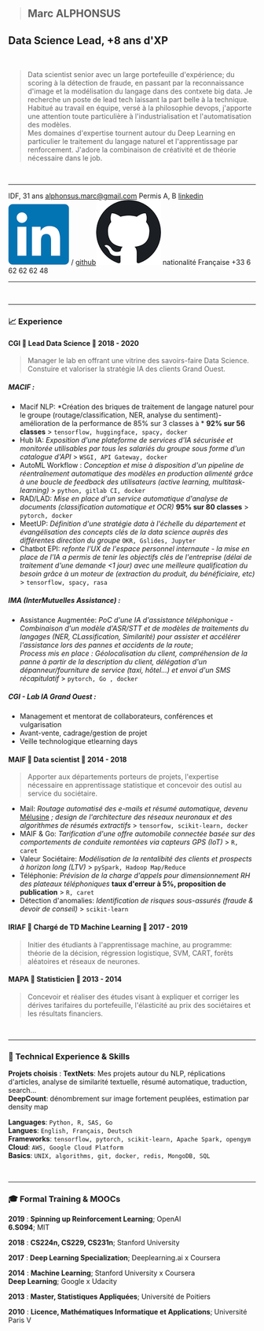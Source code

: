 > ## Marc ALPHONSUS

## Data Science Lead, +8 ans d'XP


&nbsp;
&nbsp;

> Data scientist senior avec un large portefeuille d'expérience; du scoring à la détection de fraude, en passant par la reconnaissance d'image et la modélisation du langage dans des contxete big data. Je recherche un poste de lead tech laissant la part belle à la technique. Habitué au travail en équipe, versé à la philosophie devops, j'apporte une attention toute particulière à l'industrialisation et l'automatisation des modèles.  
> Mes domaines d'expertise tournent autour du Deep Learning en particulier le traitement du langage naturel et l'apprentissage par renforcement. J'adore la combinaison de créativité et de théorie nécessaire dans le job.  


&nbsp;
&nbsp;
&nbsp;
&nbsp;


---------------------                             ----------------------------------------------------------------------------------------------------------------------------------------------
IDF, 31 ans                                                                                                                                                             alphonsus.marc@gmail.com
Permis A, B                                       [linkedin![link](assets/linkedin.png)](http://linkedin.com/in/marc-alphonsus) / [github![link](assets/github.png)](https://github.com/marcalph)
nationalité Française                                                                                                                                                          +33 6 62 62 62 48
---------------------                             ----------------------------------------------------------------------------------------------------------------------------------------------


&nbsp;
&nbsp;
&nbsp;
&nbsp;

------


### 📈 Experience

#### CGI 🧢 Lead Data Science 📆 2018 - 2020

> Manager le lab en offrant une vitrine des savoirs-faire Data Science. Constuire et valoriser la stratégie IA des clients Grand Ouest.

##### MACIF :

* Macif NLP: *Création des briques de traitement de langage naturel pour le groupe (routage/classification, NER, analyse du sentiment)- amélioration de la performance de 85% sur 3 classes à * **92% sur 56 classes** > `tensorflow, huggingface, spacy, docker`
* Hub IA: *Exposition d'une plateforme de services d'IA sécurisée et monitorée utilisables par tous les salariés du groupe sous forme d'un catalogue d'API* > `WSGI, API Gateway, docker`
* AutoML Workflow : *Conception et mise à disposition d'un pipeline de réentraînement automatique des modèles en production alimenté grâce à une boucle de feedback des utilisateurs (active learning, multitask-learning)* > `python, gitlab CI, docker `
* RAD/LAD: *Mise en place d'un service automatique d'analyse de documents (classification automatique et OCR)* **95% sur 80 classes** > `pytorch, docker`
* MeetUP:  *Définition d'une stratégie data à l'échelle du département et évangélisation des concepts clés de la data science auprès des différentes direction du groupe* `OKR, Gslides, Jupyter`
* Chatbot EPI: *refonte l'UX de l'espace personnel internaute - la mise en place de l'IA a permis de tenir les objectifs clés de l'entreprise (délai de traitement d'une demande <1 jour) avec une meilleure qualification du besoin grâce à un moteur de  (extraction du produit, du bénéficiaire, etc)* > `tensorflow, spacy, rasa`


##### IMA (InterMutuelles Assistance) :

* Assistance Augmentée: *PoC d'une IA d'assistance téléphonique - Combinaison d'un modèle d'ASR/STT et de modèles de traitements du langages (NER, CLassification, Similarité) pour assister et accélérer l'assistance lors des pannes et accidents de la route*;  
*Process mis en place : Géolocalisation du client, compréhension de la panne à partir de la description du client, délégation d'un dépanneur/fourniture de service (taxi, hôtel...) et envoi d'un SMS récapitulatif* > `pytorch, Go , docker`

##### CGI - Lab IA Grand Ouest :

* Management et mentorat de collaborateurs, conférences et vulgarisation
* Avant-vente, cadrage/gestion de projet
* Veille technologique etlearning days


#### MAIF 🧢 Data scientist 📆 2014 - 2018

> Apporter aux départements porteurs de projets, l'expertise nécessaire en apprentissage statistique et concevoir des outisl au service du sociétaire.

* Mail: *Routage automatisé des e-mails et résumé automatique, devenu* [Mélusine](https://github.com/MAIF/melusine) *; design de l'architecture des réseaux neuronaux et des algorithmes de résumés extractifs* > `tensorfow, scikit-learn, docker`
* MAIF & Go: *Tarification d'une offre automobile connectée basée sur des comportements de conduite remontées via capteurs GPS (IoT)* > `R, caret`
* Valeur Sociétaire: *Modélisation de la rentalibité des clients et prospects à horizon long (LTV)* > `pySpark, Hadoop Map/Reduce`
* Téléphonie: *Prévision de la charge d'appels pour dimensionnement RH des plateaux téléphoniques* **taux d'erreur à 5%, proposition de publication** > `R, caret`
* Détection d'anomalies: *Identification de risques sous-assurés (fraude & devoir de conseil)* > `scikit-learn`


#### IRIAF 🧢 Chargé de TD Machine Learning 📆 2017 - 2019

> Initier des étudiants à l'apprentissage machine, au programme: théorie de la décision, régression logistique, SVM, CART, forêts aléatoires et réseaux de neurones.  

#### MAPA 🧢 Statisticien 📆 2013 - 2014

> Concevoir et réaliser des études visant à expliquer et corriger les dérives tarifaires du portefeuille, l'élasticité au prix des sociétaires et les résultats financiers.  

&nbsp;
&nbsp;

------

### 🚀 Technical Experience & Skills
**Projets choisis**
:   **TextNets**: Mes projets autour du NLP, réplications d'articles, analyse de similarité textuelle, résumé automatique, traduction, search...  
    **DeepCount**: dénombrement sur image fortement peuplées, estimation par density map



**Languages**: `Python, R, SAS, Go`  
**Langues**: `English, Français, Deutsch`  
**Frameworks**: `tensorflow, pytorch, scikit-learn, Apache Spark, opengym`  
**Cloud**: `AWS, Google Cloud Platform`  
**Basics**: `UNIX, algorithms, git, docker, redis, MongoDB, SQL`  

&nbsp;
&nbsp;

------

### 🎓 Formal Training & MOOCs

**2019**
:   **Spinning up Reinforcement Learning**; OpenAI  
    **6.S094**; MIT

**2018**
:   **CS224n, CS229, CS231n**; Stanford University

**2017**
:   **Deep Learning Specialization**; Deeplearning.ai x Coursera

**2014**
:   **Machine Learning**; Stanford University x Coursera  
    **Deep Learning**; Google x Udacity

**2013**
:   **Master, Statistiques Appliquées**; Université de Poitiers

**2010**
:   **Licence, Mathématiques Informatique et Applications**; Université Paris V 